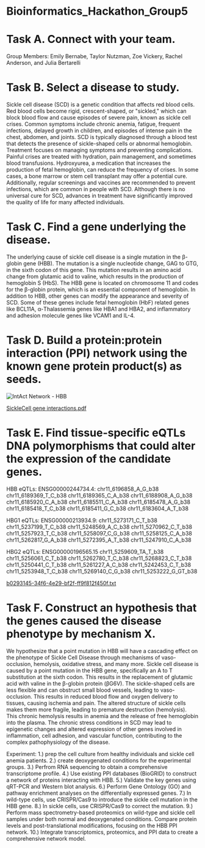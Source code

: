 # Bioinformatics_Hackathon_Group5

# Task A. Connect with your team.

Group Members: Emily Bernabe, Taylor Nutzman, Zoe Vickery, Rachel Anderson, and Julia Bertarelli

# Task B. Select a disease to study.

Sickle cell disease (SCD) is a genetic condition that affects red blood cells. Red blood cells become rigid, crescent-shaped, or "sickled," which can block blood flow and cause episodes of severe pain, known as sickle cell crises. Common symptoms include chronic anemia, fatigue, frequent infections, delayed growth in children, and episodes of intense pain in the chest, abdomen, and joints. SCD is typically diagnosed through a blood test that detects the presence of sickle-shaped cells or abnormal hemoglobin. Treatment focuses on managing symptoms and preventing complications. Painful crises are treated with hydration, pain management, and sometimes blood transfusions. Hydroxyurea, a medication that increases the production of fetal hemoglobin, can reduce the frequency of crises. In some cases, a bone marrow or stem cell transplant may offer a potential cure. Additionally, regular screenings and vaccines are recommended to prevent infections, which are common in people with SCD. Although there is no universal cure for SCD, advances in treatment have significantly improved the quality of life for many affected individuals.

# Task C. Find a gene underlying the disease.

The underlying cause of sickle cell disease is a single mutation in the β-globin gene (HBB). The mutation is a single nucleotide change, GAG to GTG, in the sixth codon of this gene. This mutation results in an amino acid change from glutamic acid to valine, which results in the production of hemoglobin S (HbS). The HBB gene is located on chromosome 11 and codes for the β-globin protein, which is an essential component of hemoglobin. In addition to HBB, other genes can modify the appearance and severity of SCD. Some of these genes include fetal hemoglobin (HbF) related genes like BCL11A, α-Thalassemia genes like HBA1 and HBA2, and inflammatory and adhesion molecule genes like VCAM1 and IL-4.

# Task D. Build a protein:protein interaction (PPI) network using the known gene protein product(s) as seeds.
![IntAct Network - HBB](https://github.com/user-attachments/assets/f2e800a5-a852-40f7-b982-84bb26ac2256)

[SickleCell gene interactions.pdf](https://github.com/user-attachments/files/17994703/SickleCell.gene.interactions.pdf)

# Task E. Find tissue-specific eQTLs DNA polymorphisms that could alter the expression of the candidate genes.
HBB eQTLs:
ENSG00000244734.4: 
chr11_6196858_A_G_b38
chr11_6189369_T_C_b38
chr11_6189365_C_A_b38
chr11_6188908_A_G_b38
chr11_6185920_C_A_b38
chr11_6185511_C_A_b38
chr11_6185478_A_G_b38
chr11_6185418_T_C_b38
chr11_6185411_G_C_b38
chr11_6183604_A_T_b38

HBG1 eQTLs:
ENSG00000213934.9:
chr11_5273171_C_T_b38
chr11_5237199_T_C_b38
chr11_5248569_A_C_b38
chr11_5270962_C_T_b38
chr11_5257923_T_C_b38
chr11_5258097_C_G_b38
chr11_5258125_C_A_b38
chr11_5262817_G_A_b38
chr11_5272395_A_T_b38
chr11_5247910_C_A_b38

HBG2 eQTLs:
ENSG00000196565.15
chr11_5259609_TA_T_b38
chr11_5256061_C_T_b38
chr11_5262780_T_C_b38
chr11_5268823_C_T_b38
chr11_5250441_C_T_b38
chr11_5261227_A_C_b38
chr11_5242453_C_T_b38
chr11_5253948_T_C_b38
chr11_5269140_C_G_b38
chr11_5253222_G_GT_b38

[b0293145-34f6-4e29-bf2f-ff9f812f450f.txt](https://github.com/user-attachments/files/17994646/b0293145-34f6-4e29-bf2f-ff9f812f450f.txt)

# Task F. Construct an hypothesis that the genes caused the disease phenotype by mechanism X.
We hypothesize that a point mutation in HBB will have a cascading effect on the phenotype of Sickle Cell Disease through mechanisms of vaso-occlusion, hemolysis, oxidative stress, and many more. Sickle cell disease is caused by a point mutation in the HBB gene, specifically an A to T substitution at the sixth codon. This results in the replacement of glutamic acid with valine in the β-globin protein (βG6V). The sickle-shaped cells are less flexible and can obstruct small blood vessels, leading to vaso-occlusion. This results in reduced blood flow and oxygen delivery to tissues, causing ischemia and pain. The altered structure of sickle cells makes them more fragile, leading to premature destruction (hemolysis). This chronic hemolysis results in anemia and the release of free hemoglobin into the plasma. The chronic stress conditions in SCD may lead to epigenetic changes and altered expression of other genes involved in inflammation, cell adhesion, and vascular function, contributing to the complex pathophysiology of the disease.

Experiment: 
1.) prep the cell culture from healthy individuals and sickle cell anemia patients. 
2.) create deoxygenated conditions for the experimental groups.
3.) Perfrom RNA sequencing to obtain a comprehensive transcriptome profile.
4.) Use existing PPI databases (BioGRID) to construct a network of proteins interacting with HBB. 
5.) Validate the key genes using qRT-PCR and Western blot analysis.
6.) Perform Gene Ontology (GO) and pathway enrichment analyses on the differentially expressed genes.
7.) In wild-type cells, use CRISPR/Cas9 to introduce the sickle cell mutation in the HBB gene.
8.) In sickle cells, use CRISPR/Cas9 to correct the mutation.
9.) Perform mass spectrometry-based proteomics on wild-type and sickle cell samples under both normal and deoxygenated conditions. Compare protein levels and post-translational modifications, focusing on the HBB PPI network.
10.) Integrate transcriptomics, proteomics, and PPI data to create a comprehensive network model.
